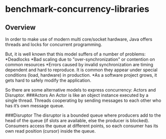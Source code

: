 benchmark-concurrency-libraries
===============================
## Overview
In order to make use of modern multi core/socket hardware, Java offers threads and locks for concurrent programming.

But, it is well known that this model suffers of a number of problems:
*Deadlocks
*Bad scaling due to "over-synchronization" or contention on common resources
*Errors caused by invalid synchronization are timing dependent and hard to reproduce. It is common they appear under special conditions (load, hardware) in production.
*As a software project grows, it gets hard to safely modify the application.

So there are some alternative models to express concurrency: Actors and Disruptor.
###Actors
An Actor is like an object instance executed by a single thread. Threads cooperating by sending messages to each other who has it’s own message queue.

###Disruptor
The disruptor is a bounded queue where producers add to the head of the queue (if slots are available, else the producer is blocked). Consumers access the queue at different points, so each consumer has its own read position (cursor) inside the queue. 
